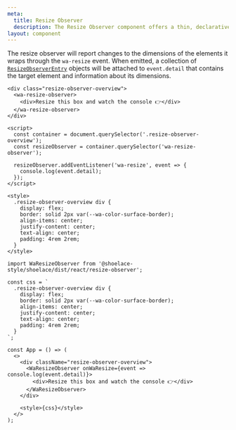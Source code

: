```yaml
---
meta:
  title: Resize Observer
  description: The Resize Observer component offers a thin, declarative interface to the ResizeObserver API.
layout: component
---
```


The resize observer will report changes to the dimensions of the elements it wraps through the `wa-resize` event. When emitted, a collection of [`ResizeObserverEntry`](https://developer.mozilla.org/en-US/docs/Web/API/ResizeObserverEntry) objects will be attached to `event.detail` that contains the target element and information about its dimensions.

```html:preview
<div class="resize-observer-overview">
  <wa-resize-observer>
    <div>Resize this box and watch the console 👉</div>
  </wa-resize-observer>
</div>

<script>
  const container = document.querySelector('.resize-observer-overview');
  const resizeObserver = container.querySelector('wa-resize-observer');

  resizeObserver.addEventListener('wa-resize', event => {
    console.log(event.detail);
  });
</script>

<style>
  .resize-observer-overview div {
    display: flex;
    border: solid 2px var(--wa-color-surface-border);
    align-items: center;
    justify-content: center;
    text-align: center;
    padding: 4rem 2rem;
  }
</style>
```

```jsx:react
import WaResizeObserver from '@shoelace-style/shoelace/dist/react/resize-observer';

const css = `
  .resize-observer-overview div {
    display: flex;
    border: solid 2px var(--wa-color-surface-border);
    align-items: center;
    justify-content: center;
    text-align: center;
    padding: 4rem 2rem;
  }
`;

const App = () => (
  <>
    <div className="resize-observer-overview">
      <WaResizeObserver onWaResize={event => console.log(event.detail)}>
        <div>Resize this box and watch the console 👉</div>
      </WaResizeObserver>
    </div>

    <style>{css}</style>
  </>
);
```
